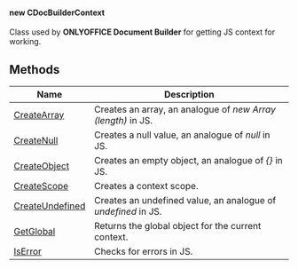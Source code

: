 #### new CDocBuilderContext

Class used by **ONLYOFFICE Document Builder** for getting JS context for working.

## Methods

| Name                                        | Description                                                   |
| ------------------------------------------- | ------------------------------------------------------------- |
| [CreateArray](CreateArray/index.md)         | Creates an array, an analogue of *new Array (length)* in JS.  |
| [CreateNull](CreateNull/index.md)           | Creates a null value, an analogue of *null* in JS.            |
| [CreateObject](CreateObject/index.md)       | Creates an empty object, an analogue of *{}* in JS.           |
| [CreateScope](CreateScope/index.md)         | Creates a context scope.                                      |
| [CreateUndefined](CreateUndefined/index.md) | Creates an undefined value, an analogue of *undefined* in JS. |
| [GetGlobal](GetGlobal/index.md)             | Returns the global object for the current context.            |
| [IsError](IsError/index.md)                 | Checks for errors in JS.                                      |

